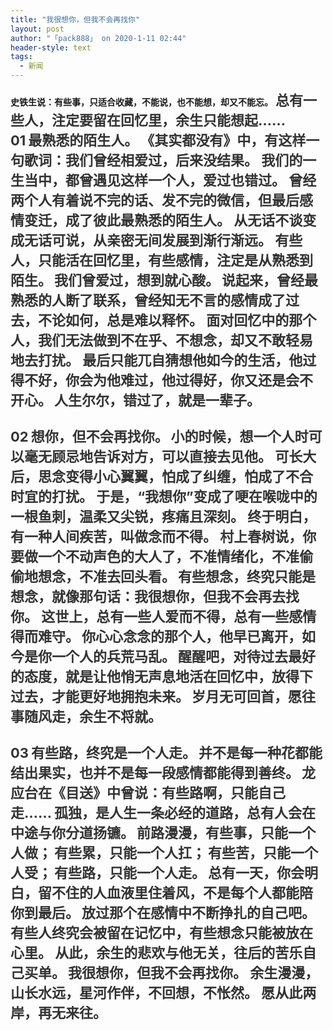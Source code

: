 ```yaml
---
title: "我很想你，但我不会再找你"
layout: post
author: "「pack888」 on 2020-1-11 02:44"
header-style: text
tags:
  - 新闻
---
```


<head></head>
<body>
 <strong>史铁生说：有些事，只适合收藏，不能说，也不能想，却又不能忘。</strong>
 <strong><font face="-apple-system-font, BlinkMacSystemFont, Helvetica Neue, PingFang SC, Hiragino Sans GB, Microsoft YaHei UI, Microsoft YaHei, Arial, sans-serif"><font color="#333333"><font style="font-size:22px">总有一些人，注定要留在回忆里，余生只能想起……</font></font></font></strong>
 <strong><font face="-apple-system-font, BlinkMacSystemFont, Helvetica Neue, PingFang SC, Hiragino Sans GB, Microsoft YaHei UI, Microsoft YaHei, Arial, sans-serif"><font color="#333333"><font style="font-size:22px"><br> </font></font></font></strong>
 <strong><font face="-apple-system-font, BlinkMacSystemFont, Helvetica Neue, PingFang SC, Hiragino Sans GB, Microsoft YaHei UI, Microsoft YaHei, Arial, sans-serif"><font color="#333333"><font style="font-size:22px">01</font></font></font></strong>
 <strong><font face="-apple-system-font, BlinkMacSystemFont, Helvetica Neue, PingFang SC, Hiragino Sans GB, Microsoft YaHei UI, Microsoft YaHei, Arial, sans-serif"><font color="#333333"><font style="font-size:22px">最熟悉的陌生人。</font></font></font></strong>
 <strong><font face="-apple-system-font, BlinkMacSystemFont, Helvetica Neue, PingFang SC, Hiragino Sans GB, Microsoft YaHei UI, Microsoft YaHei, Arial, sans-serif"><font color="#333333"><font style="font-size:22px">《其实都没有》中，有这样一句歌词：我们曾经相爱过，后来没结果。 </font></font></font></strong>
 <strong><font face="-apple-system-font, BlinkMacSystemFont, Helvetica Neue, PingFang SC, Hiragino Sans GB, Microsoft YaHei UI, Microsoft YaHei, Arial, sans-serif"><font color="#333333"><font style="font-size:22px">我们的一生当中，都曾遇见这样一个人，爱过也错过。 </font></font></font></strong>
 <strong><font face="-apple-system-font, BlinkMacSystemFont, Helvetica Neue, PingFang SC, Hiragino Sans GB, Microsoft YaHei UI, Microsoft YaHei, Arial, sans-serif"><font color="#333333"><font style="font-size:22px">曾经两个人有着说不完的话、发不完的微信，但最后感情变迁，成了彼此最熟悉的陌生人。 </font></font></font></strong>
 <strong><font face="-apple-system-font, BlinkMacSystemFont, Helvetica Neue, PingFang SC, Hiragino Sans GB, Microsoft YaHei UI, Microsoft YaHei, Arial, sans-serif"><font color="#333333"><font style="font-size:22px">从无话不谈变成无话可说，从亲密无间发展到渐行渐远。 </font></font></font></strong>
 <strong><font face="-apple-system-font, BlinkMacSystemFont, Helvetica Neue, PingFang SC, Hiragino Sans GB, Microsoft YaHei UI, Microsoft YaHei, Arial, sans-serif"><font color="#333333"><font style="font-size:22px">有些人，只能活在回忆里，有些感情，注定是从熟悉到陌生。</font></font></font></strong>
 <strong><font face="-apple-system-font, BlinkMacSystemFont, Helvetica Neue, PingFang SC, Hiragino Sans GB, Microsoft YaHei UI, Microsoft YaHei, Arial, sans-serif"><font color="#333333"><font style="font-size:22px">我们曾爱过，想到就心酸。</font></font></font></strong>
 <strong><font face="-apple-system-font, BlinkMacSystemFont, Helvetica Neue, PingFang SC, Hiragino Sans GB, Microsoft YaHei UI, Microsoft YaHei, Arial, sans-serif"><font color="#333333"><font style="font-size:22px">说起来，曾经最熟悉的人断了联系，曾经知无不言的感情成了过去，不论如何，总是难以释怀。 </font></font></font></strong>
 <strong><font face="-apple-system-font, BlinkMacSystemFont, Helvetica Neue, PingFang SC, Hiragino Sans GB, Microsoft YaHei UI, Microsoft YaHei, Arial, sans-serif"><font color="#333333"><font style="font-size:22px">面对回忆中的那个人，我们无法做到不在乎、不想念，却又不敢轻易地去打扰。 </font></font></font></strong>
 <strong><font face="-apple-system-font, BlinkMacSystemFont, Helvetica Neue, PingFang SC, Hiragino Sans GB, Microsoft YaHei UI, Microsoft YaHei, Arial, sans-serif"><font color="#333333"><font style="font-size:22px">最后只能兀自猜想他如今的生活，他过得不好，你会为他难过，他过得好，你又还是会不开心。</font></font></font></strong>
 <strong><font face="-apple-system-font, BlinkMacSystemFont, Helvetica Neue, PingFang SC, Hiragino Sans GB, Microsoft YaHei UI, Microsoft YaHei, Arial, sans-serif"><font color="#333333"><font style="font-size:22px">人生尔尔，错过了，就是一辈子。</font></font></font></strong>
 <strong><font face="-apple-system-font, BlinkMacSystemFont, Helvetica Neue, PingFang SC, Hiragino Sans GB, Microsoft YaHei UI, Microsoft YaHei, Arial, sans-serif"><font color="#333333"><font style="font-size:22px"><br> </font></font></font></strong>
 <strong><font face="-apple-system-font, BlinkMacSystemFont, Helvetica Neue, PingFang SC, Hiragino Sans GB, Microsoft YaHei UI, Microsoft YaHei, Arial, sans-serif"><font color="#333333"><font style="font-size:22px"><br> </font></font></font></strong>
 <strong><font face="-apple-system-font, BlinkMacSystemFont, Helvetica Neue, PingFang SC, Hiragino Sans GB, Microsoft YaHei UI, Microsoft YaHei, Arial, sans-serif"><font color="#333333"><font style="font-size:22px">02</font></font></font></strong>
 <strong><font face="-apple-system-font, BlinkMacSystemFont, Helvetica Neue, PingFang SC, Hiragino Sans GB, Microsoft YaHei UI, Microsoft YaHei, Arial, sans-serif"><font color="#333333"><font style="font-size:22px">想你，但不会再找你。</font></font></font></strong>
 <strong><font face="-apple-system-font, BlinkMacSystemFont, Helvetica Neue, PingFang SC, Hiragino Sans GB, Microsoft YaHei UI, Microsoft YaHei, Arial, sans-serif"><font color="#333333"><font style="font-size:22px">小的时候，想一个人时可以毫无顾忌地告诉对方，可以直接去见他。 </font></font></font></strong>
 <strong><font face="-apple-system-font, BlinkMacSystemFont, Helvetica Neue, PingFang SC, Hiragino Sans GB, Microsoft YaHei UI, Microsoft YaHei, Arial, sans-serif"><font color="#333333"><font style="font-size:22px">可长大后，思念变得小心翼翼，怕成了纠缠，怕成了不合时宜的打扰。 </font></font></font></strong>
 <strong><font face="-apple-system-font, BlinkMacSystemFont, Helvetica Neue, PingFang SC, Hiragino Sans GB, Microsoft YaHei UI, Microsoft YaHei, Arial, sans-serif"><font color="#333333"><font style="font-size:22px">于是，“我想你”变成了哽在喉咙中的一根鱼刺，温柔又尖锐，疼痛且深刻。 </font></font></font></strong>
 <strong><font face="-apple-system-font, BlinkMacSystemFont, Helvetica Neue, PingFang SC, Hiragino Sans GB, Microsoft YaHei UI, Microsoft YaHei, Arial, sans-serif"><font color="#333333"><font style="font-size:22px">终于明白，有一种人间疾苦，叫做念而不得。 </font></font></font></strong>
 <strong><font face="-apple-system-font, BlinkMacSystemFont, Helvetica Neue, PingFang SC, Hiragino Sans GB, Microsoft YaHei UI, Microsoft YaHei, Arial, sans-serif"><font color="#333333"><font style="font-size:22px">村上春树说，你要做一个不动声色的大人了，不准情绪化，不准偷偷地想念，不准去回头看。</font></font></font></strong>
 <strong><font face="-apple-system-font, BlinkMacSystemFont, Helvetica Neue, PingFang SC, Hiragino Sans GB, Microsoft YaHei UI, Microsoft YaHei, Arial, sans-serif"><font color="#333333"><font style="font-size:22px">有些想念，终究只能是想念，就像那句话：我很想你，但我不会再去找你。 </font></font></font></strong>
 <strong><font face="-apple-system-font, BlinkMacSystemFont, Helvetica Neue, PingFang SC, Hiragino Sans GB, Microsoft YaHei UI, Microsoft YaHei, Arial, sans-serif"><font color="#333333"><font style="font-size:22px">这世上，总有一些人爱而不得，总有一些感情得而难守。</font></font></font></strong>
 <strong><font face="-apple-system-font, BlinkMacSystemFont, Helvetica Neue, PingFang SC, Hiragino Sans GB, Microsoft YaHei UI, Microsoft YaHei, Arial, sans-serif"><font color="#333333"><font style="font-size:22px">你心心念念的那个人，他早已离开，如今是你一个人的兵荒马乱。</font></font></font></strong>
 <strong><font face="-apple-system-font, BlinkMacSystemFont, Helvetica Neue, PingFang SC, Hiragino Sans GB, Microsoft YaHei UI, Microsoft YaHei, Arial, sans-serif"><font color="#333333"><font style="font-size:22px">醒醒吧，对待过去最好的态度，就是让他悄无声息地活在回忆中，放得下过去，才能更好地拥抱未来。</font></font></font></strong>
 <strong><font face="-apple-system-font, BlinkMacSystemFont, Helvetica Neue, PingFang SC, Hiragino Sans GB, Microsoft YaHei UI, Microsoft YaHei, Arial, sans-serif"><font color="#333333"><font style="font-size:22px">岁月无可回首，愿往事随风走，余生不将就。</font></font></font></strong>
 <strong><font face="-apple-system-font, BlinkMacSystemFont, Helvetica Neue, PingFang SC, Hiragino Sans GB, Microsoft YaHei UI, Microsoft YaHei, Arial, sans-serif"><font color="#333333"><font style="font-size:22px"><br> </font></font></font></strong>
 <strong><font face="-apple-system-font, BlinkMacSystemFont, Helvetica Neue, PingFang SC, Hiragino Sans GB, Microsoft YaHei UI, Microsoft YaHei, Arial, sans-serif"><font color="#333333"><font style="font-size:22px"><br> </font></font></font></strong>
 <strong><font face="-apple-system-font, BlinkMacSystemFont, Helvetica Neue, PingFang SC, Hiragino Sans GB, Microsoft YaHei UI, Microsoft YaHei, Arial, sans-serif"><font color="#333333"><font style="font-size:22px">03</font></font></font></strong>
 <strong><font face="-apple-system-font, BlinkMacSystemFont, Helvetica Neue, PingFang SC, Hiragino Sans GB, Microsoft YaHei UI, Microsoft YaHei, Arial, sans-serif"><font color="#333333"><font style="font-size:22px">有些路，终究是一个人走。</font></font></font></strong>
 <strong><font face="-apple-system-font, BlinkMacSystemFont, Helvetica Neue, PingFang SC, Hiragino Sans GB, Microsoft YaHei UI, Microsoft YaHei, Arial, sans-serif"><font color="#333333"><font style="font-size:22px">并不是每一种花都能结出果实，也并不是每一段感情都能得到善终。</font></font></font></strong>
 <strong><font face="-apple-system-font, BlinkMacSystemFont, Helvetica Neue, PingFang SC, Hiragino Sans GB, Microsoft YaHei UI, Microsoft YaHei, Arial, sans-serif"><font color="#333333"><font style="font-size:22px">龙应台在《目送》中曾说：有些路啊，只能自己走……</font></font></font></strong>
 <strong><font face="-apple-system-font, BlinkMacSystemFont, Helvetica Neue, PingFang SC, Hiragino Sans GB, Microsoft YaHei UI, Microsoft YaHei, Arial, sans-serif"><font color="#333333"><font style="font-size:22px">孤独，是人生一条必经的道路，总有人会在中途与你分道扬镳。</font></font></font></strong>
 <strong><font face="-apple-system-font, BlinkMacSystemFont, Helvetica Neue, PingFang SC, Hiragino Sans GB, Microsoft YaHei UI, Microsoft YaHei, Arial, sans-serif"><font color="#333333"><font style="font-size:22px">前路漫漫，有些事，只能一个人做；</font></font></font></strong>
 <strong><font face="-apple-system-font, BlinkMacSystemFont, Helvetica Neue, PingFang SC, Hiragino Sans GB, Microsoft YaHei UI, Microsoft YaHei, Arial, sans-serif"><font color="#333333"><font style="font-size:22px">有些累，只能一个人扛；</font></font></font></strong>
 <strong><font face="-apple-system-font, BlinkMacSystemFont, Helvetica Neue, PingFang SC, Hiragino Sans GB, Microsoft YaHei UI, Microsoft YaHei, Arial, sans-serif"><font color="#333333"><font style="font-size:22px">有些苦，只能一个人受；</font></font></font></strong>
 <strong><font face="-apple-system-font, BlinkMacSystemFont, Helvetica Neue, PingFang SC, Hiragino Sans GB, Microsoft YaHei UI, Microsoft YaHei, Arial, sans-serif"><font color="#333333"><font style="font-size:22px">有些路，只能一个人走。</font></font></font></strong>
 <strong><font face="-apple-system-font, BlinkMacSystemFont, Helvetica Neue, PingFang SC, Hiragino Sans GB, Microsoft YaHei UI, Microsoft YaHei, Arial, sans-serif"><font color="#333333"><font style="font-size:22px">总有一天，你会明白，留不住的人血液里住着风，不是每个人都能陪你到最后。</font></font></font></strong>
 <strong><font face="-apple-system-font, BlinkMacSystemFont, Helvetica Neue, PingFang SC, Hiragino Sans GB, Microsoft YaHei UI, Microsoft YaHei, Arial, sans-serif"><font color="#333333"><font style="font-size:22px">放过那个在感情中不断挣扎的自己吧。 </font></font></font></strong>
 <strong><font face="-apple-system-font, BlinkMacSystemFont, Helvetica Neue, PingFang SC, Hiragino Sans GB, Microsoft YaHei UI, Microsoft YaHei, Arial, sans-serif"><font color="#333333"><font style="font-size:22px">有些人终究会被留在记忆中，有些想念只能被放在心里。 </font></font></font></strong>
 <strong><font face="-apple-system-font, BlinkMacSystemFont, Helvetica Neue, PingFang SC, Hiragino Sans GB, Microsoft YaHei UI, Microsoft YaHei, Arial, sans-serif"><font color="#333333"><font style="font-size:22px">从此，余生的悲欢与他无关，往后的苦乐自己买单。</font></font></font></strong>
 <strong><font face="-apple-system-font, BlinkMacSystemFont, Helvetica Neue, PingFang SC, Hiragino Sans GB, Microsoft YaHei UI, Microsoft YaHei, Arial, sans-serif"><font color="#333333"><font style="font-size:22px">我很想你，但我不会再找你。 </font></font></font></strong>
 <strong><font face="-apple-system-font, BlinkMacSystemFont, Helvetica Neue, PingFang SC, Hiragino Sans GB, Microsoft YaHei UI, Microsoft YaHei, Arial, sans-serif"><font color="#333333"><font style="font-size:22px">余生漫漫，山长水远，星河作伴，不回想，不怅然。 </font></font></font></strong>
 <strong><font face="-apple-system-font, BlinkMacSystemFont, Helvetica Neue, PingFang SC, Hiragino Sans GB, Microsoft YaHei UI, Microsoft YaHei, Arial, sans-serif"><font color="#333333"><font style="font-size:22px">愿从此两岸，再无来往。</font></font></font></strong>
 <br>
</body>


